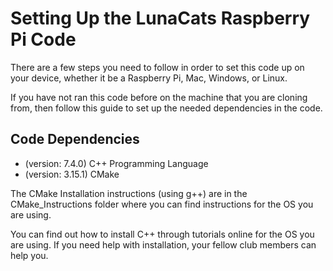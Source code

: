 # Setting Up the LunaCats Raspberry Pi Code

There are a few steps you need to follow in order to set this code up on your device, whether it be a Raspberry Pi, Mac, Windows, or Linux.

If you have not ran this code before on the machine that you are cloning from, then follow this guide to set up the needed dependencies in the code.

## Code Dependencies

* (version: 7.4.0)  C++ Programming Language
* (version: 3.15.1) CMake

The CMake Installation instructions (using g++) are in the CMake_Instructions folder where you can find instructions for the OS you are using.

You can find out how to install C++ through tutorials online for the OS you are using. If you need help with installation, your fellow club members can help you.
